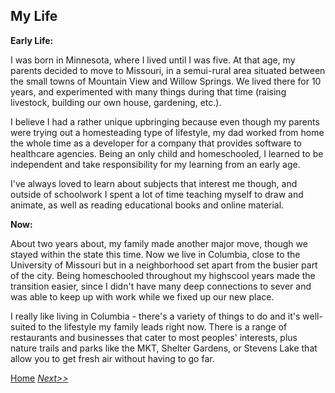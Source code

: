 ## My Life

**Early Life:**

I was born in Minnesota, where I lived until I was five. At that age, my parents decided to move to Missouri, in a semui-rural area situated between the small towns of Mountain View and Willow Springs. We lived there for 10 years, and experimented with many things during that time (raising livestock, building our own house, gardening, etc.).

I believe I had a rather unique upbringing because even though my parents were trying out a homesteading type of lifestyle, my dad worked from home the whole time as a developer for a company that provides software to healthcare agencies. Being an only child and homeschooled, I learned to be independent and take responsibility for my learning from an early age.

I've always loved to learn about subjects that interest me though, and outside of schoolwork I spent a lot of time teaching myself to draw and animate, as well as reading educational books and online material.

**Now:**

About two years about, my family made another major move, though we stayed within the state this time. Now we live in Columbia, close to the University of Missouri but in a neighborhood set apart from the busier part of the city. Being homeschooled throughout my highscool years made the transition easier, since I didn't have many deep connections to sever and was able to keep up with work while we fixed up our new place.

I really like living in Columbia - there's a variety of things to do and it's well-suited to the lifestyle my family leads right now. There is a range of restaurants and businesses that cater to most peoples' interests, plus nature trails and parks like the MKT, Shelter Gardens, or Stevens Lake that allow you to get fresh air without having to go far.

[Home](README.md "back to homepage") [_Next>>_](Education.md "education")
